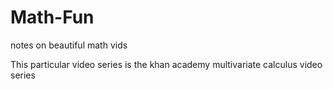 # Math-Fun
notes on beautiful math vids

This particular video series is the khan academy multivariate calculus video series
